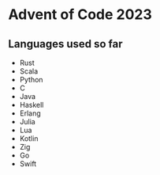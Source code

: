 # Advent of Code 2023

## Languages used so far
* Rust
* Scala
* Python
* C 
* Java
* Haskell
* Erlang
* Julia
* Lua
* Kotlin
* Zig
* Go
* Swift

